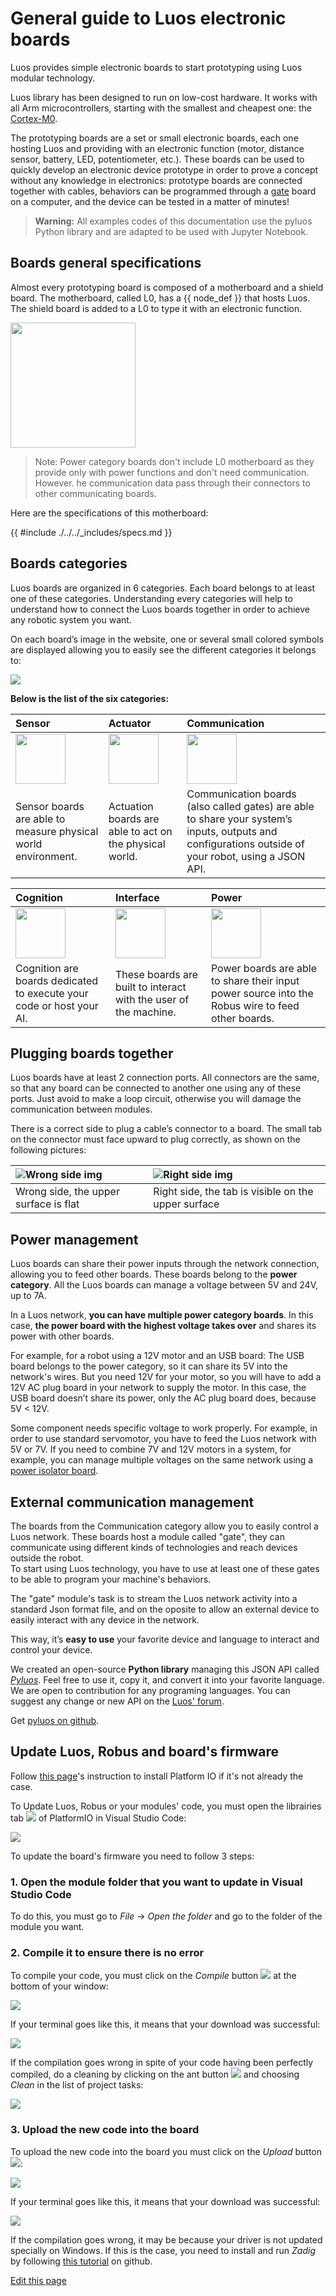 # General guide to Luos electronic boards
Luos provides simple electronic boards to start prototyping using Luos modular technology.

Luos library has been designed to run on low-cost hardware. It works with all Arm microcontrollers, starting with the smallest and cheapest one: the <a href="https://developer.arm.com/ip-products/processors/cortex-m/cortex-m0" target="_blank">Cortex-M0</a>. 

The prototyping boards are a set or small electronic boards, each one hosting Luos and providing with an electronic function (motor, distance sensor, battery, LED, potentiometer, etc.). These boards can be used to quickly develop an electronic device prototype in order to prove a concept without any knowledge in electronics: prototype boards are connected together with cables, behaviors can be programmed through a [gate]({{boards_path}}/usb.md) board on a computer, and the device can be tested in a matter of minutes!

> **Warning:** All examples codes of this documentation use the pyluos Python library and are adapted to be used with Jupyter Notebook.

## Boards general specifications
Almost every prototyping board is composed of a motherboard and a shield board. The motherboard, called L0, has a {{ node_def }} that hosts Luos. The shield board is added to a L0 to type it with an electronic function.

<img src="{{img_path}}/assembly.png" height="200px" />

> Note: Power category boards don't include L0 motherboard as they provide only with power functions and don't need communication. However. he communication data pass through their connectors to other communicating boards.

Here are the specifications of this motherboard:

{{ #include ./../../_includes/specs.md }}

## Boards categories
Luos boards are organized in 6 categories. Each board belongs to at least one of these categories. Understanding every categories will help to understand how to connect the Luos boards together in order to achieve any robotic system you want.

On each board’s image in the website, one or several small colored symbols are displayed allowing you to easily see the different categories it belongs to:

<img src="{{img_path}}/boards_example.png" height="" />

**Below is the list of the six categories:**

|Sensor|Actuator|Communication|
|:-|:-|:-|
|<img src="{{img_path}}/sticker-sensor.png" height="80" />|<img src="{{img_path}}/sticker-actuation.png" height="80" />|<img src="{{img_path}}/sticker-communication.png" height="80" />|
|Sensor boards are able to measure physical world environment.|Actuation boards are able to act on the physical world.|Communication boards (also called gates) are able to share your system’s inputs, outputs and configurations outside of your robot, using a JSON API.|

|Cognition|Interface|Power|
|:-|:-|:-|
|<img src="{{img_path}}/sticker-cognition.png" height="80" />|<img src="{{img_path}}/sticker-interface.png" height="80" />|<img src="{{img_path}}/sticker-power.png" height="80" />|
|Cognition are boards dedicated to execute your code or host your AI.|These boards are built to interact with the user of the machine.|Power boards are able to share their input power source into the Robus wire to feed other boards.|

<a name="plug"></a>
## Plugging boards together
Luos boards have at least 2 connection ports. All connectors are the same, so that any board can be connected to another one using any of these ports. Just avoid to make a loop circuit, otherwise you will damage the communication between modules.

There is a correct side to plug a cable’s connector to a board. The small tab on the connector must face upward to plug correctly, as shown on the following pictures:

|![Wrong side img]({{img_path}}/plug-no.png)|![Right side img]({{img_path}}/plug-yes.png)|
|:-|:-|
|Wrong side, the upper surface is flat|Right side, the tab is visible on the upper surface|

## Power management
Luos boards can share their power inputs through the network connection, allowing you to feed other boards. These boards belong to the **power category**.
All the Luos boards can manage a voltage between 5V and 24V, up to 7A.

In a Luos network, **you can have multiple power category boards**. In this case, **the power board with the highest voltage takes over** and shares its power with other boards.

For example, for a robot using a 12V motor and an USB board: The USB board belongs to the power category, so it can share its 5V into the network's wires. But you need 12V for your motor, so you will have to add a 12V AC plug board in your network to supply the motor. In this case, the USB board doesn’t share its power, only the AC plug board does, because 5V < 12V.

Some component needs specific voltage to work properly. For example, in order to use standard servomotor, you have to feed the Luos network with 5V or 7V. If you need to combine 7V and 12V motors in a system, for example, you can manage multiple voltages on the same network using a [power isolator board]({{boards_path}}/power-isolator.md).

## External communication management
The boards from the Communication category allow you to easily control a Luos network. These boards host a module called "gate", they can communicate using different kinds of technologies and reach devices outside the robot.<br/>To start using Luos technology, you have to use at least one of these gates to be able to program your machine's behaviors.

The "gate" module's task is to stream the Luos network activity into a standard Json format file, and on the oposite to allow an external device to easily interact with any device in the network.

This way, it’s **easy to use** your favorite device and language to interact and control your device.

We created an open-source **Python library** managing this JSON API called [*Pyluos*](/_pages/high/pyluos.md). Feel free to use it, copy it, and convert it into your favorite language. We are open to contribution for any programing languages. You can suggest any change or new API on the <a href="https://community.luos.io/" target="_blank">Luos' forum</a>.

Get <a href="https://github.com/Luos-io/Pyluos" target="_blank">pyluos on github</a>.

## Update Luos, Robus and board's firmware
Follow [this page](/_pages/low/dev-env.md)'s instruction to install Platform IO if it's not already the case.

To Update Luos, Robus or your modules' code, you must open the librairies tab ![]({{img_path}}/vscode-lib-button.png) of PlatformIO in Visual Studio Code:

![]({{img_path}}/Update_Luos_Robus_Modules.png)

To update the board's firmware you need to follow 3 steps:

### 1. Open the module folder that you want to update in Visual Studio Code
To do this, you must go to *File* -> *Open the folder* and go to the folder of the module you want.

### 2. Compile it to ensure there is no error
To compile your code, you must click on the *Compile* button ![]({{img_path}}/compile-button.png) at the bottom of your window:

![]({{img_path}}/compile.png)

If your terminal goes like this, it means that your download was successful:

![]({{img_path}}/compile_success.png)

If the compilation goes wrong in spite of your code having been perfectly compiled, do a cleaning by clicking on the ant button ![]({{img_path}}/vscode-ant-button.png) and choosing *Clean* in the list of project tasks:

![]({{img_path}}/clean.png)

### 3. Upload the new code into the board
To upload the new code into the board you must click on the *Upload* button ![]({{img_path}}/upload-button.png):

![]({{img_path}}/upload.png)

If your terminal goes like this, it means that your download was successful:

![]({{img_path}}/upload_success.png)

If the compilation goes wrong, it may be because your driver is not updated specially on Windows. If this is the case, you need to install and run *Zadig* by following <a href="https://github.com/profezzorn/ProffieOS/wiki/zadig" target="blank_">this tutorial</a> on github.

<div class="cust_edit_page"><a href="https://{{gh_path}}/_pages/prototyping_boards/electronic-use.md">Edit this page</a></div>

